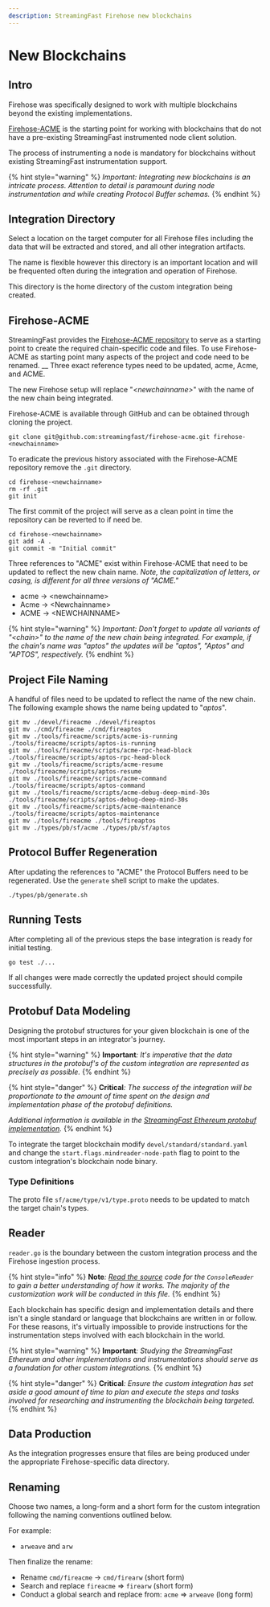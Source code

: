 ```yaml
---
description: StreamingFast Firehose new blockchains
---
```


# New Blockchains

## Intro

Firehose was specifically designed to work with multiple blockchains beyond the existing implementations.

[Firehose-ACME](firehose-starter.md) is the starting point for working with blockchains that do not have a pre-existing StreamingFast instrumented node client solution.

The process of instrumenting a node is mandatory for blockchains without existing StreamingFast instrumentation support.

{% hint style="warning" %}
_Important: Integrating new blockchains is an intricate process. Attention to detail is paramount during node instrumentation and while creating Protocol Buffer schemas._
{% endhint %}

## Integration Directory

Select a location on the target computer for all Firehose files including the data that will be extracted and stored, and all other integration artifacts.&#x20;

The name is flexible however this directory is an important location and will be frequented often during the integration and operation of Firehose.&#x20;

This directory is the home directory of the custom integration being created.

## Firehose-ACME

StreamingFast provides the [Firehose-ACME repository](https://github.com/streamingfast/firehose-acme) to serve as a starting point to create the required chain-specific code and files. To use Firehose-ACME as starting point many aspects of the project and code need to be renamed. __ Three exact reference types need to be updated, acme, Acme, and ACME.

The new Firehose setup will replace "_\<newchainname>_" with the name of the new chain being integrated.

Firehose-ACME is available through GitHub and can be obtained through cloning the project.

```shell-session
git clone git@github.com:streamingfast/firehose-acme.git firehose-<newchainname>
```

To eradicate the previous history associated with the Firehose-ACME repository remove the `.git` directory.

```
cd firehose-<newchainname>
rm -rf .git
git init
```

The first commit of the project will serve as a clean point in time the repository can be reverted to if need be.&#x20;

```
cd firehose-<newchainname>
git add -A .
git commit -m "Initial commit"
```

Three references to "ACME" exist within Firehose-ACME that need to be updated to reflect the new chain name. _Note, the capitalization of letters, or casing, is different for all three versions of "ACME."_

* acme -> \<newchainname>
* Acme -> \<Newchainname>
* ACME -> \<NEWCHAINNAME>

{% hint style="warning" %}
_Important: Don't forget to update all variants of "\<chain>" to the name of the new chain being integrated. For example, if the chain's name was "aptos" the updates will be "aptos", "Aptos" and "APTOS", respectively._
{% endhint %}

## Project File Naming

A handful of files need to be updated to reflect the name of the new chain. The following example shows the name being updated to "_aptos_".

```
git mv ./devel/fireacme ./devel/fireaptos
git mv ./cmd/fireacme ./cmd/fireaptos
git mv ./tools/fireacme/scripts/acme-is-running ./tools/fireacme/scripts/aptos-is-running
git mv ./tools/fireacme/scripts/acme-rpc-head-block ./tools/fireacme/scripts/aptos-rpc-head-block
git mv ./tools/fireacme/scripts/acme-resume ./tools/fireacme/scripts/aptos-resume
git mv ./tools/fireacme/scripts/acme-command ./tools/fireacme/scripts/aptos-command
git mv ./tools/fireacme/scripts/acme-debug-deep-mind-30s ./tools/fireacme/scripts/aptos-debug-deep-mind-30s
git mv ./tools/fireacme/scripts/acme-maintenance ./tools/fireacme/scripts/aptos-maintenance
git mv ./tools/fireacme ./tools/fireaptos
git mv ./types/pb/sf/acme ./types/pb/sf/aptos
```

## Protocol Buffer Regeneration

After updating the references to "ACME" the Protocol Buffers need to be regenerated. Use the `generate` shell script to make the updates.&#x20;

```
./types/pb/generate.sh
```

## Running Tests&#x20;

After completing all of the previous steps the base integration is ready for initial testing.&#x20;

```
go test ./...
```

If all changes were made correctly the updated project should compile successfully.

## Protobuf Data Modeling&#x20;

Designing the protobuf structures for your given blockchain is one of the most important steps in an integrator's journey.&#x20;

{% hint style="warning" %}
**Important**_: It's imperative that the data structures in the protobuf's of the custom integration are represented as precisely as possible._&#x20;
{% endhint %}

{% hint style="danger" %}
**Critical**_: The success of the integration will be proportionate to the amount of time spent on the design and implementation phase of the protobuf definitions._

_Additional information is available in the_ [_StreamingFast Ethereum protobuf implementation_](https://github.com/streamingfast/firehose-ethereum/blob/develop/proto/sf/ethereum/type/v2/type.proto)_._
{% endhint %}

To integrate the target blockchain modify `devel/standard/standard.yaml` and change the `start.flags.mindreader-node-path` flag to point to the custom integration's blockchain node binary.&#x20;

### Type Definitions

The proto file `sf/acme/type/v1/type.proto` needs to be updated to match the target chain's types.&#x20;

## Reader

`reader.go` is the boundary between the custom integration process and the Firehose ingestion process.

{% hint style="info" %}
**Note**_:_ [_Read the source_](https://github.com/streamingfast/firehose-acme/blob/master/nodemanager/codec/consolereader.go) _code for the `ConsoleReader` to gain a better understanding of how it works. The majority of the customization work will be conducted in this file._
{% endhint %}

Each blockchain has specific design and implementation details and there isn't a single standard or language that blockchains are written in or follow. For these reasons, it's virtually impossible to provide instructions for the instrumentation steps involved with each blockchain in the world.

{% hint style="warning" %}
**Important**_: Studying the StreamingFast Ethereum and other implementations and instrumentations should serve as a foundation for other custom integrations._&#x20;
{% endhint %}

{% hint style="danger" %}
**Critical**_: Ensure the custom integration has set aside a good amount of time to plan and execute the steps and tasks involved for researching and instrumenting the blockchain being targeted._&#x20;
{% endhint %}

## Data Production

As the integration progresses ensure that files are being produced under the appropriate Firehose-specific data directory.

## Renaming

Choose two names, a long-form and a short form for the custom integration following the naming conventions outlined below.

For example:

* `arweave` and `arw`

Then finalize the rename:

* Rename `cmd/fireacme` -> `cmd/firearw` (short form)
* Search and replace `fireacme` => `firearw` (short form)
* Conduct a global search and replace from: `acme` => `arweave` (long form)

